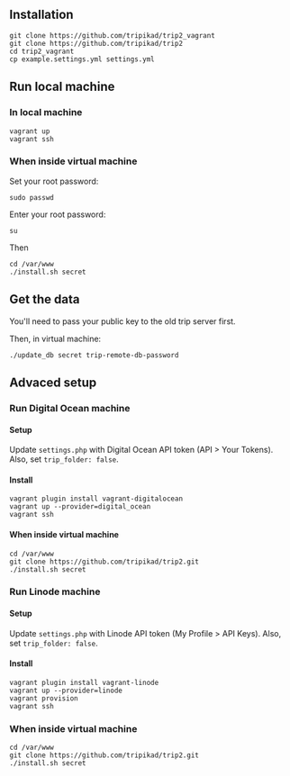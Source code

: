 ## Installation

    git clone https://github.com/tripikad/trip2_vagrant
    git clone https://github.com/tripikad/trip2
    cd trip2_vagrant
    cp example.settings.yml settings.yml

## Run local machine

### In local machine

    vagrant up
    vagrant ssh

### When inside virtual machine

Set your root password:

    sudo passwd

Enter your root password:
    
    su

Then

    cd /var/www
    ./install.sh secret

## Get the data

You'll need to pass your public key to the old trip server first.

Then, in virtual machine:

    ./update_db secret trip-remote-db-password

## Advaced setup

### Run Digital Ocean machine

#### Setup

Update ```settings.php``` with Digital Ocean API token (API > Your Tokens).
Also, set ```trip_folder: false```.

#### Install

    vagrant plugin install vagrant-digitalocean
    vagrant up --provider=digital_ocean
    vagrant ssh

#### When inside virtual machine

    cd /var/www
    git clone https://github.com/tripikad/trip2.git
    ./install.sh secret

### Run Linode machine

#### Setup

Update ```settings.php``` with Linode API token (My Profile > API Keys).
Also, set ```trip_folder: false```.

#### Install

    vagrant plugin install vagrant-linode
    vagrant up --provider=linode
    vagrant provision
    vagrant ssh

### When inside virtual machine

    cd /var/www
    git clone https://github.com/tripikad/trip2.git
    ./install.sh secret